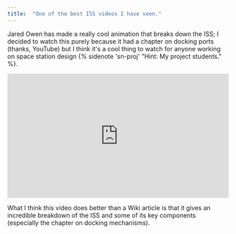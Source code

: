 ```yaml
---
title:  "One of the best ISS videos I have seen."
---
```


Jared Owen has made a really cool animation that breaks down the ISS; I decided to watch this
purely because it had a chapter on docking ports (thanks, YouTube) but I think it's a cool
thing to watch for anyone working on space station design {% sidenote 'sn-proj' "Hint: My project students." %}.

<div style="position: relative; padding-bottom: 56.25%; height: 0; overflow: hidden; max-width: 100%;">
    <iframe style="position: absolute; top: 0; left: 0; width: 100%; height: 100%;" src="https://www.youtube.com/embed/FhKOuxhGlmI?si=mwZJzKQXjc_DhUdS" title="YouTube video player" frameborder="0" allow="accelerometer; autoplay; clipboard-write; encrypted-media; gyroscope; picture-in-picture; web-share" allowfullscreen></iframe>
</div>

What I think this video does better than a Wiki article is that it gives an incredible breakdown of
the ISS and some of its key components (especially the chapter on docking mechanisms).

